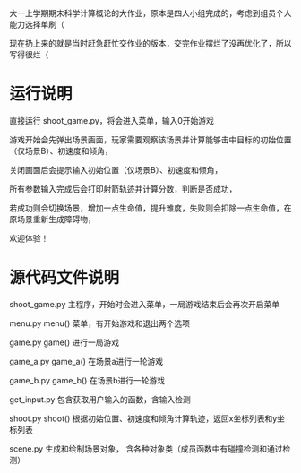 大一上学期期末科学计算概论的大作业，原本是四人小组完成的，考虑到组员个人能力选择单刷（

现在扔上来的就是当时赶急赶忙交作业的版本，交完作业摆烂了没再优化了，所以写得很烂（

运行说明
========
直接运行 shoot_game.py，将会进入菜单，输入0开始游戏

游戏开始会先弹出场景画面，玩家需要观察该场景并计算能够击中目标的初始位置（仅场景B）、初速度和倾角，

关闭画面后会提示输入初始位置（仅场景B）、初速度和倾角，

所有参数输入完成后会打印射箭轨迹并计算分数，判断是否成功，

若成功则会切换场景，增加一点生命值，提升难度，失败则会扣除一点生命值，在原场景重新生成障碍物，

欢迎体验！



源代码文件说明
==============
shoot_game.py
主程序，开始时会进入菜单，一局游戏结束后会再次开启菜单


menu.py
menu()
菜单，有开始游戏和退出两个选项


game.py
game()
进行一局游戏


game_a.py
game_a()
在场景a进行一轮游戏


game_b.py
game_b()
在场景b进行一轮游戏


get_input.py
包含获取用户输入的函数，含输入检测


shoot.py
shoot()
根据初始位置、初速度和倾角计算轨迹，返回x坐标列表和y坐标列表


scene.py
生成和绘制场景对象，
含各种对象类（成员函数中有碰撞检测和通过检测）
